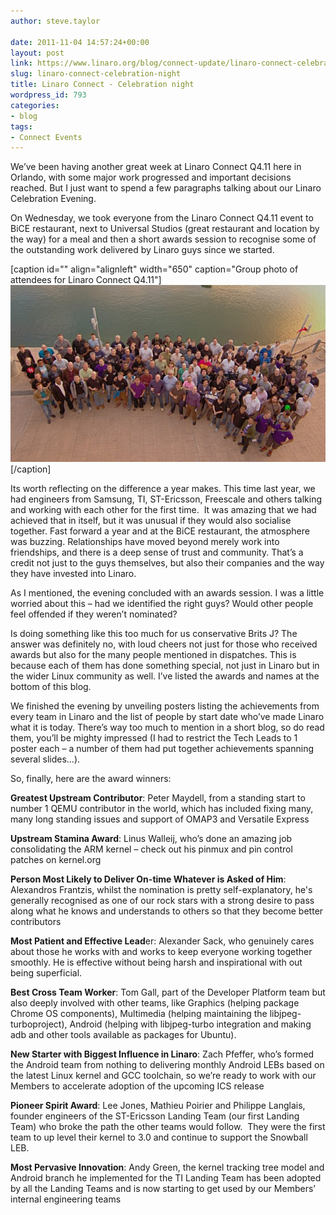 ```yaml
---
author: steve.taylor

date: 2011-11-04 14:57:24+00:00
layout: post
link: https://www.linaro.org/blog/connect-update/linaro-connect-celebration-night/
slug: linaro-connect-celebration-night
title: Linaro Connect - Celebration night
wordpress_id: 793
categories:
- blog
tags:
- Connect Events
---
```




We’ve been having another great week at Linaro Connect Q4.11 here in Orlando, with some major work progressed and important decisions reached. But I just want to spend a few paragraphs talking about our Linaro Celebration Evening.

On Wednesday, we took everyone from the Linaro Connect Q4.11 event to BiCE restaurant, next to Universal Studios (great restaurant and location by the way) for a meal and then a short awards session to recognise some of the outstanding work delivered by Linaro guys since we started.

[caption id="" align="alignleft" width="650" caption="Group photo of attendees for Linaro Connect Q4.11"]![Group photo of Linaro Connect Q4.11](/assets/blog/Linaro-Connect-Q4.11-group-photo-e1320418046635.jpg)[/caption]




Its worth reflecting on the difference a year makes. This time last year, we had engineers from Samsung, TI, ST-Ericsson, Freescale and others talking and working with each other for the first time.  It was amazing that we had achieved that in itself, but it was unusual if they would also socialise together. Fast forward a year and at the BiCE restaurant, the atmosphere was buzzing. Relationships have moved beyond merely work into friendships, and there is a deep sense of trust and community. That’s a credit not just to the guys themselves, but also their companies and the way they have invested into Linaro.

As I mentioned, the evening concluded with an awards session. I was a little worried about this – had we identified the right guys? Would other people feel offended if they weren’t nominated?

Is doing something like this too much for us conservative Brits J? The answer was definitely no, with loud cheers not just for those who received awards but also for the many people mentioned in dispatches. This is because each of them has done something special, not just in Linaro but in the wider Linux community as well. I’ve listed the awards and names at the bottom of this blog.

We finished the evening by unveiling posters listing the achievements from every team in Linaro and the list of people by start date who’ve made Linaro what it is today. There’s way too much to mention in a short blog, so do read them, you’ll be mighty impressed (I had to restrict the Tech Leads to 1 poster each – a number of them had put together achievements spanning several slides…).

So, finally, here are the award winners:

**Greatest Upstream Contributor**: Peter Maydell, from a standing start to number 1 QEMU contributor in the world, which has included fixing many, many long standing issues and support of OMAP3 and Versatile Express

**Upstream Stamina Award**: Linus Walleij, who’s done an amazing job consolidating the ARM kernel – check out his pinmux and pin control patches on kernel.org

**Person Most Likely to Deliver On-time Whatever is Asked of Him**: Alexandros Frantzis, whilst the nomination is pretty self-explanatory, he's generally recognised as one of our rock stars with a strong desire to pass along what he knows and understands to others so that they become better contributors

**Most Patient and Effective Lead**er: Alexander Sack, who genuinely cares about those he works with and works to keep everyone working together smoothly. He is effective without being harsh and inspirational with out being superficial.

**Best Cross Team Worker**: Tom Gall, part of the Developer Platform team but also deeply involved with other teams, like Graphics (helping package Chrome OS components), Multimedia (helping maintaining the libjpeg-turboproject), Android (helping with libjpeg-turbo integration and making adb and other tools available as packages for Ubuntu).

**New Starter with Biggest Influence in Linaro**: Zach Pfeffer, who’s formed the Android team from nothing to delivering monthly Android LEBs based on the latest Linux kernel and GCC toolchain, so we’re ready to work with our Members to accelerate adoption of the upcoming ICS release

**Pioneer Spirit Award**: Lee Jones, Mathieu Poirier and Philippe Langlais, founder engineers of the ST-Ericsson Landing Team (our first Landing Team) who broke the path the other teams would follow.  They were the first team to up level their kernel to 3.0 and continue to support the Snowball LEB.

**Most Pervasive Innovation**: Andy Green, the kernel tracking tree model and Android branch he implemented for the TI Landing Team has been adopted by all the Landing Teams and is now starting to get used by our Members’ internal engineering teams
